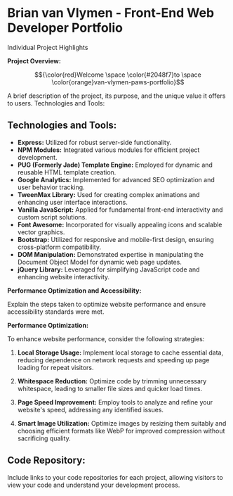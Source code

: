 # Brian van Vlymen - Front-End Web Developer Portfolio 
Individual Project Highlights

**Project Overview:**

$${\color{red}Welcome \space \color{#2048f7}to \space \color{orange}van-vlymen-paws-portfolio}$$


A brief description of the project, its purpose, and the unique value it offers to users.
Technologies and Tools:

## **Technologies and Tools:**

-  **Express:** Utilized for robust server-side functionality.
-  **NPM Modules:** Integrated various modules for efficient project development.
-  **PUG (Formerly Jade) Template Engine:** Employed for dynamic and reusable HTML template creation.
-  **Google Analytics:** Implemented for advanced SEO optimization and user behavior tracking.
-  **TweenMax Library:** Used for creating complex animations and enhancing user interface interactions.
-  **Vanilla JavaScript:** Applied for fundamental front-end interactivity and custom script solutions.
-  **Font Awesome:** Incorporated for visually appealing icons and scalable vector graphics.
-  **Bootstrap:** Utilized for responsive and mobile-first design, ensuring cross-platform compatibility.
-  **DOM Manipulation:** Demonstrated expertise in manipulating the Document Object Model for dynamic web page updates.
-  **jQuery Library:** Leveraged for simplifying JavaScript code and enhancing website interactivity.

**Performance Optimization and Accessibility:**

Explain the steps taken to optimize website performance and ensure accessibility standards were met.

**Performance Optimization:**

To enhance website performance, consider the following strategies:

1. **Local Storage Usage:** Implement local storage to cache essential data, reducing dependence on network requests and speeding up page loading for repeat visitors.

1. **Whitespace Reduction:** Optimize code by trimming unnecessary whitespace, leading to smaller file sizes and quicker load times.

1. **Page Speed Improvement:** Employ tools to analyze and refine your website's speed, addressing any identified issues.

1. **Smart Image Utilization:** Optimize images by resizing them suitably and choosing efficient formats like WebP for improved compression without sacrificing quality.


## **Code Repository:**

Include links to your code repositories for each project, allowing visitors to view your code and understand your development process.
